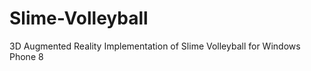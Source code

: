 Slime-Volleyball
================

3D Augmented Reality Implementation of Slime Volleyball for Windows Phone 8